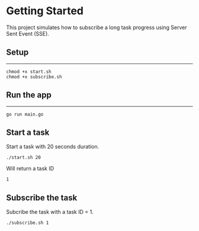 # Getting Started
This project simulates how to subscribe a long task progress using Server Sent Event (SSE).

## Setup
---
```
chmod +x start.sh
chmod +x subscribe.sh
```

## Run the app
---
```
go run main.go
```

## Start a task
Start a task with 20 seconds duration.
```
./start.sh 20
```
Will return a task ID
```
1
```

## Subscribe the task
Subcribe the task with a task ID = 1.
```
./subscribe.sh 1
```

